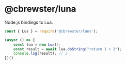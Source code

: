 # @cbrewster/luna

Node.js bindings to Lua.

```javascript
const { Lua } = require('@cbrewster/luna');

(async () => {
    const lua = new Lua();
    const result = await lua.doString("return 1 + 2");
    console.log(result); // 3
})()
```
